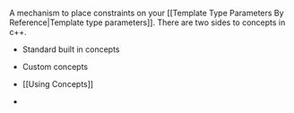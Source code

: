 A mechanism to place constraints on your [[Template Type Parameters By Reference|Template type parameters]].
There are two sides to concepts in c++.

- Standard built in concepts
- Custom concepts

- [[Using Concepts]]
- 